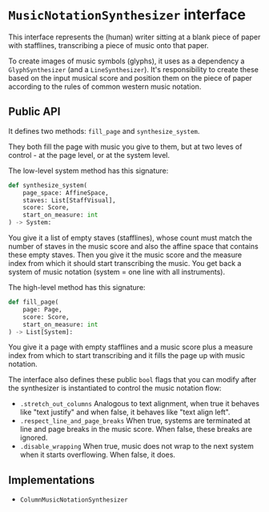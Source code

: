 # `MusicNotationSynthesizer` interface

This interface represents the (human) writer sitting at a blank piece of paper with stafflines, transcribing a piece of music onto that paper.

To create images of music symbols (glyphs), it uses as a dependency a `GlyphSynthesizer` (and a `LineSynthesizer`). It's responsibility to create these based on the input musical score and position them on the piece of paper according to the rules of common western music notation.


## Public API

It defines two methods: `fill_page` and `synthesize_system`.

They both fill the page with music you give to them, but at two leves of control - at the page level, or at the system level.

The low-level system method has this signature:

```py
def synthesize_system(
    page_space: AffineSpace,
    staves: List[StaffVisual],
    score: Score,
    start_on_measure: int
) -> System:
```

You give it a list of empty staves (stafflines), whose count must match the number of staves in the music score and also the affine space that contains these empty staves. Then you give it the music score and the measure index from which it should start transcribing the music. You get back a system of music notation (system = one line with all instruments).

The high-level method has this signature:

```py
def fill_page(
    page: Page,
    score: Score,
    start_on_measure: int
) -> List[System]:
```

You give it a page with empty stafflines and a music score plus a measure index from which to start transcribing and it fills the page up with music notation.

The interface also defines these public `bool` flags that you can modify after the synthesizer is instantiated to control the music notation flow:

- `.stretch_out_columns` Analogous to text alignment, when true it behaves like "text justify" and when false, it behaves like "text align left".
- `.respect_line_and_page_breaks` When true, systems are terminated at line and page breaks in the music score. When false, these breaks are ignored.
- `.disable_wrapping` When true, music does not wrap to the next system when it starts overflowing. When false, it does. 


## Implementations

- `ColumnMusicNotationSynthesizer`
